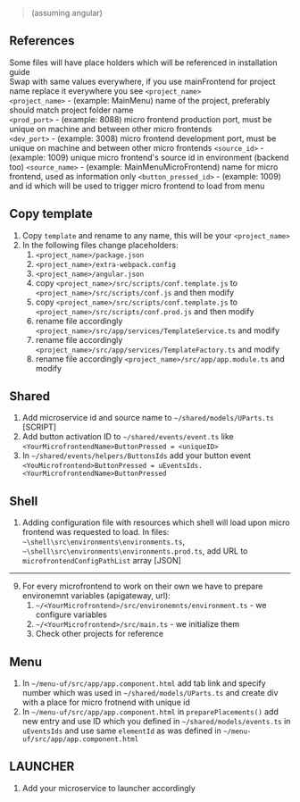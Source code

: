 > (assuming angular)
## References
Some files will have place holders which will be referenced in installation guide  
Swap with same values everywhere, if you use mainFrontend for project name replace it everywhere you see `<project_name>`  
`<project_name>` - (example: MainMenu) name of the project, preferably should match project folder name  
`<prod_port>` - (example: 8088) micro frontend production port, must be unique on machine and between other micro frontends  
`<dev_port>` - (example: 3008) micro frontend development port, must be unique on machine and between other micro frontends 
`<source_id>` - (example: 1009) unique micro frontend's source id in environment (backend too)
`<source_name>` - (example: MainMenuMicroFrontend) name for micro frontend, used as information only
`<button_pressed_id>` - (example: 1009) and id which will be used to trigger micro frontend to load from menu

## Copy template
1. Copy `template` and rename to any name, this will be your `<project_name>`
2. In the following files change placeholders:
    1. `<project_name>/package.json`
    2. `<project_name>/extra-webpack.config`
    3. `<project_name>/angular.json`
    4. copy `<project_name>/src/scripts/conf.template.js` to  `<project_name>/src/scripts/conf.js` and then modify
    5. copy `<project_name>/src/scripts/conf.template.js` to  `<project_name>/src/scripts/conf.prod.js` and then modify
    6. rename file accordingly `<project_name>/src/app/services/TemplateService.ts` and modify
    7. rename file accordingly `<project_name>/src/app/services/TemplateFactory.ts` and modify
    8. rename file accordingly `<project_name>/src/app/app.module.ts` and modify

## Shared
1. Add microservice id and source name to
`~/shared/models/UParts.ts` [SCRIPT]
2. Add button activation ID to `~/shared/events/event.ts` like `<YourMicrofrontendName>ButtonPressed = <uniqueID>`
3. In `~/shared/events/helpers/ButtonsIds` add your button event `<YouMicrofrontend>ButtonPressed = uEventsIds.<YourMicrofrontendName>ButtonPressed`

## Shell
1. Adding configuration file with resources which shell will load upon micro frontend was requested to load.
In files:<br>
`~\shell\src\environments\environments.ts`, `~\shell\src\environments\environments.prod.ts`, add URL to `microfrontendConfigPathList` array 
[JSON]
---

9. For every microfrontend to work on their own we have to prepare environemnt variables (apigateway, url):
    1. `~/<YourMicrofrontend>/src/environemnts/environment.ts` - we configure variables
    2. `~/<YourMicrofrontend>/src/main.ts` - we initialize them
    3. Check other projects for reference

## Menu
1. In `~/menu-uf/src/app/app.component.html` add tab link and specify number which was used in `~/shared/models/UParts.ts` and create div with a place for micro frotnend with unique id
2. In `~/menu-uf/src/app/app.component.html` in `preparePlacements()` add new entry and use ID which you defined in `~/shared/models/events.ts` in `uEventsIds` and use same `elementId` as was defined in `~/menu-uf/src/app/app.component.html`

## LAUNCHER
1. Add your microservice to launcher accordingly
